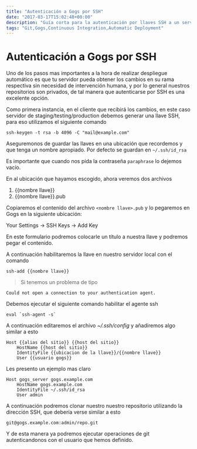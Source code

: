 ```yaml
---
title: "Autenticación a Gogs por SSH"
date: "2017-03-17T15:02:48+00:00"
description: "Guía corta para la autenticación por llaves SSH a un servidor Gogs"
tags: "Git,Gogs,Continuous Integration,Automatic Deployment"
---
```

# Autenticación a Gogs por SSH

Uno de los pasos mas importantes a la hora de realizar despliegue automático es que tu servidor pueda obtener los cambios en su rama respectiva sin necesidad de intervención humana, y por lo general nuestros repositorios son privados, de tal manera que autenticarse por SSH es una excelente opción.

Como primera instancia, en el cliente que recibirá los cambios, en este caso servidor de staging/testing/production debemos generar una llave SSH, para eso utilizamos el siguiente comando

```
ssh-keygen -t rsa -b 4096 -C "mail@example.com"
```

Aseguremonos de guardar las llaves en una ubicación que recordemos y que tenga un nombre apropiado. Por defecto se guardan en `~/.ssh/id_rsa`

Es importante que cuando nos pida la contraseña `paraphrase` lo dejemos vacío.

En al ubicación que hayamos escogido, ahora veremos dos archivos

1. {{nombre llave}}
1. {{nombre llave}}.pub

Copiaremos el contenido del archivo `<nombre llave>.pub` y lo pegaremos en Gogs en la siguiente ubicación:

Your Settings -> SSH Keys -> Add Key

En este formulario podremos colocarle un título a nuestra llave y podremos pegar el contenido.

A continuación habilitaremos la llave en nuestro servidor local con el comando

```
ssh-add {{nombre llave}}
```

> Si tenemos un problema de tipo 
  ```
  Could not open a connection to your authentication agent.
  ```
  Debemos ejecutar el siguiente comando habilitar el agente ssh
  ```
  eval `ssh-agent -s`
  ```

A continuación editaremos el archivo *~/.ssh/config* y añadiremos algo similar a esto

```
Host {{alias del sitio}} {{host del sitio}}
    HostName {{host del sitio}}
    IdentityFile {{ubicacion de la llave}}/{{nombre llave}}
    User {{usuario gogs}}
```

Les presento un ejemplo mas claro

```
Host gogs_server gogs.example.com
    HostName gogs.example.com
    IdentityFile ~/.ssh/id_rsa
    User admin
```

A continuación podremos clonar nuestro nuestro repositorio utilizando la dirección SSH, que debería verse similar a esto

```
git@gogs.example.com:admin/repo.git
```

Y de esta manera ya podremos ejecutar operaciones de git autenticandonos con el usuario que hemos definido.

